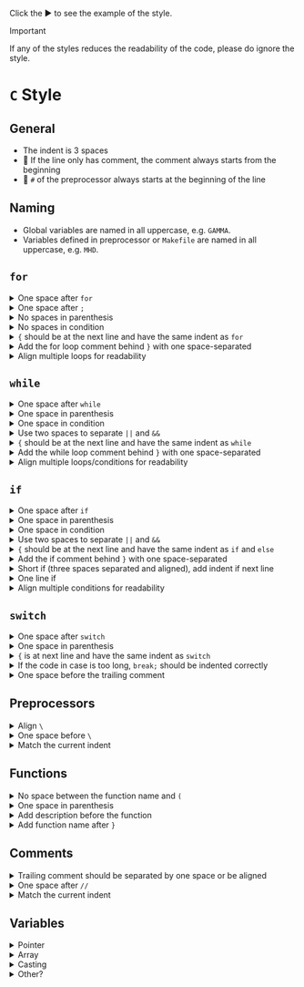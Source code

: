 <!-- NOTE: The code section (<pre> or ```) can not be indented in <table> -->

Click the :arrow_forward: to see the example of the style.

> [!IMPORTANT]
> If any of the styles reduces the readability of the code, please do ignore the style.

# `C` Style

## General
* The indent is 3 spaces
* 🎯 If the line only has comment, the comment always starts from the beginning
* 🎯 `#` of the preprocessor always starts at the beginning of the line

## Naming
* Global variables are named in all uppercase, e.g. `GAMMA`.
* Variables defined in preprocessor or `Makefile` are named in all uppercase, e.g. `MHD`.

## `for`
<details>
<summary>One space after <code>for</code></summary>

<table>
<tr>
<td align="center" width="1000"> Good style </td>
<td align="center" width="1000"> Bad style  </td>
</tr>

<tr>
   <td>
<pre lang=c++>
for (int i=0; i<10; i++)
{
   ... your code here ...
} // for (int i=0; i<10; i++)
</pre>
   </td>
   <td>
<pre lang=c++>
for(int i=0; i<10; i++)
{
   ... your code here ...
} // for (int i=0; i<10; i++)
</pre>
   </td>
</tr>

</table>
</details>

<details>
<summary>One space after <code>;</code></summary>

<table>
<tr>
<td align="center" width="1000"> Good style </td>
<td align="center" width="1000"> Bad style  </td>
</tr>

<tr>
   <td>
<pre lang=c++>
for (int i=0; i<10; i++)
{
   ... your code here ...
} // for (int i=0; i<10; i++)
</pre>
   </td>
   <td>
<pre lang=c++>
for (int i=0;i<10;i++)
{
   ... your code here ...
} // for (int i=0; i<10; i++)
</pre>
   </td>
</tr>

</table>
</details>

<details>
<summary>No spaces in parenthesis</summary>

<table>
<tr>
<td align="center" width="1000"> Good style </td>
<td align="center" width="1000"> Bad style  </td>
</tr>

<tr>
   <td>
<pre lang=c++>
for (int i=0; i<10; i++)
{
   ... your code here ...
} // for (int i=0; i<10; i++)
</pre>
   </td>
   <td>
<pre lang=c++>
for ( int i=0; i<10; i++ )
{
   ... your code here ...
} // for (int i=0; i<10; i++)
</pre>
   </td>
</tr>

</table>
</details>

<details>
<summary>No spaces in condition</summary>

<table>
<tr>
<td align="center" width="1000"> Good style </td>
<td align="center" width="1000"> Bad style  </td>
</tr>

<tr>
   <td>
<pre lang=c++>
for (int i=0; i<10; i++)
{
   ... your code here ...
} // for (int i=0; i<10; i++)
</pre>
   </td>
   <td>
<pre lang=c++>
for (int i = 0; i < 10; i++)
{
   ... your code here ...
} // for (int i=0; i<10; i++)
</pre>
   </td>
</tr>

</table>
</details>

<details>
<summary><code>{</code> should be at the next line and have the same indent as <code>for</code></summary>

<table>
<tr>
<td align="center" width="1000"> Good style </td>
<td align="center" width="1000"> Bad style  </td>
</tr>

<tr>
   <td>
<pre lang=c++>
for (int i=0; i<10; i++)
{
   ... your code here ...
} // for (int i=0; i<10; i++)
</pre>
   </td>
   <td>
<pre lang=c++>
for (int i=0; i<10; i++) {
   ... your code here ...
} // for (int i=0; i<10; i++)
</pre>
   </td>
</tr>

</table>
</details>

<details>
<summary>Add the for loop comment behind <code>}</code> with one space-separated</summary>

<table>
<tr>
<td align="center" width="1000"> Good style </td>
<td align="center" width="1000"> Bad style  </td>
</tr>

<tr>
   <td>
<pre lang=c++>
for (int i=0; i<10; i++)
{
   ... your code here ...
} // for (int i=0; i<10; i++)
</pre>
   </td>
   <td>
<pre lang=c++>
for (int i=0; i<10; i++)
{
   ... your code here ...
}// for (int i=0; i<10; i++)
</pre>
   </td>
</tr>

</table>
</details>

<details>
<summary>Align multiple loops for readability</summary>

<table>
<tr>
<td align="center" width="1000"> Good style </td>
<td align="center" width="1000"> Bad style  </td>
</tr>

<tr>
   <td>
<pre lang=c++>
for (int i=0; i<2;   i++)
for (int j=0; j<10;  j++)
for (int k=0; k<100; k++)
{
   ... your code here ...
} // for (i, j, k)
</pre>
   </td>
   <td>
<pre lang=c++>
for (int i=0; i<2; i++)
for (int j=0; j<10; j++)
for (int k=0; k<100; k++)
{
   ... your code here ...
} // for (i, j, k)
</pre>
   </td>
</tr>

</table>
</details>

## `while`
<details>
<summary>One space after <code>while</code></summary>

<table>
<tr>
<td align="center" width="1000"> Good style </td>
<td align="center" width="1000"> Bad style  </td>
</tr>

<tr>
   <td>
<pre lang=c++>
while ( step < 100  ||  time < 1.0 )
{
   ... your code here ...
} // while ( step < 100  ||  time < 1.0 )
</pre>
   </td>
   <td>
<pre lang=c++>
while( step < 100  ||  time < 1.0 )
{
   ... your code here ...
} // while ( step < 100  ||  time < 1.0 )
</pre>
   </td>
</tr>

</table>
</details>

<details>
<summary>One space in parenthesis</summary>

<table>
<tr>
<td align="center" width="1000"> Good style </td>
<td align="center" width="1000"> Bad style  </td>
</tr>

<tr>
   <td>
<pre lang=c++>
while ( step < 100  ||  time < 1.0 )
{
   ... your code here ...
} // while ( step < 100  ||  time < 1.0 )
</pre>
   </td>
   <td>
<pre lang=c++>
while (step < 100  ||  time < 1.0)
{
   ... your code here ...
} // while ( step < 100  ||  time < 1.0 )
</pre>
   </td>
</tr>

</table>
</details>

<details>
<summary>One space in condition</summary>

<table>
<tr>
<td align="center" width="1000"> Good style </td>
<td align="center" width="1000"> Bad style  </td>
</tr>

<tr>
   <td>
<pre lang=c++>
while ( step < 100  ||  time < 1.0 )
{
   ... your code here ...
} // while ( step < 100  ||  time < 1.0 )
</pre>
   </td>
   <td>
<pre lang=c++>
while ( step<100  ||  time<1.0 )
{
   ... your code here ...
} // while ( step < 100  ||  time < 1.0 )
</pre>
   </td>
</tr>

</table>
</details>

<details>
<summary>Use two spaces to separate <code>||</code> and <code>&&</code></summary>

<table>
<tr>
<td align="center" width="1000"> Good style </td>
<td align="center" width="1000"> Bad style  </td>
</tr>

<tr>
   <td>
<pre lang=c++>
while ( step < 100  ||  time < 1.0 )
{
   ... your code here ...
} // while ( step < 100  ||  time < 1.0 )
</pre>
   </td>
   <td>
<pre lang=c++>
while ( step < 100 || time < 1.0 )
{
   ... your code here ...
} // while ( step < 100  ||  time < 1.0 )
</pre>
   </td>
</tr>

</table>
</details>

<details>
<summary><code>{</code> should be at the next line and have the same indent as <code>while</code></summary>

<table>
<tr>
<td align="center" width="1000"> Good style </td>
<td align="center" width="1000"> Bad style  </td>
</tr>

<tr>
   <td>
<pre lang=c++>
while ( step < 100  ||  time < 1.0 )
{
   ... your code here ...
} // while ( step < 100  ||  time < 1.0 )
</pre>
   </td>
   <td>
<pre lang=c++>
while ( step < 100  ||  time < 1.0 ) {
   ... your code here ...
} // while ( step < 100  ||  time < 1.0 )
</pre>
   </td>
</tr>

</table>
</details>

<details>
<summary>Add the while loop comment behind <code>}</code> with one space-separated</summary>

<table>
<tr>
<td align="center" width="1000"> Good style </td>
<td align="center" width="1000"> Bad style  </td>
</tr>

<tr>
   <td>
<pre lang=c++>
while ( step < 100  ||  time < 1.0 )
{
   ... your code here ...
} // while ( step < 100  ||  time < 1.0 )
</pre>
   </td>
   <td>
<pre lang=c++>
while ( step < 100  ||  time < 1.0 )
{
   ... your code here ...
}// while ( step < 100  ||  time < 1.0 )
</pre>
   </td>
</tr>

</table>
</details>

<details>
<summary>Align multiple loops/conditions for readability</summary>

<table>
<tr>
<td align="center" width="1000"> Good style </td>
<td align="center" width="1000"> Bad style  </td>
</tr>

<tr>
   <td>
<pre lang=c++>
while ( step < 100  ||  time < 1.0 )
{
   ... your code here ...
} // while ( step < 100  ||  time < 1.0 )
</pre>
   </td>
   <td>
<pre lang=c++>
while ( step < 100  ||
        time < 1.0 )
{
   ... your code here ...
} // while ( step < 100  ||
//           time < 1.0 )
</pre>
   </td>
</tr>

</table>
</details>

## `if`
<details>
<summary>One space after <code>if</code></summary>

<table>
<tr>
<td align="center" width="1000"> Good style </td>
<td align="center" width="1000"> Bad style  </td>
</tr>

<tr>
   <td>
<pre lang=c++>
if ( A == B  ||  B < C )
{
   ... your code here ...
} else if ( D != E )
{
   ... your code here ...
} else
{
   ... your code here ...
} // if ( A == B  ||  B < C ) ... else if ... else
</pre>
   </td>
   <td>
<pre lang=c++>
if( A == B  ||  B < C )
{
   ... your code here ...
} else if( D != E )
{
   ... your code here ...
} else
{
   ... your code here ...
} // if ( A == B  ||  B < C ) ... else if ... else
</pre>
   </td>
</tr>

</table>
</details>

<details>
<summary>One space in parenthesis</summary>

<table>
<tr>
<td align="center" width="1000"> Good style </td>
<td align="center" width="1000"> Bad style  </td>
</tr>

<tr>
   <td>
<pre lang=c++>
if ( A == B  ||  B < C )
{
   ... your code here ...
} else if ( D != E )
{
   ... your code here ...
} else
{
   ... your code here ...
} // if ( A == B  ||  B < C ) ... else if ... else
</pre>
   </td>
   <td>
<pre lang=c++>
if (A == B  ||  B < C)
{
   ... your code here ...
} else if (D != E)
{
   ... your code here ...
} else
{
   ... your code here ...
} // if ( A == B  ||  B < C ) ... else if ... else
</pre>
   </td>
</tr>

</table>
</details>

<details>
<summary>One space in condition</summary>

<table>
<tr>
<td align="center" width="1000"> Good style </td>
<td align="center" width="1000"> Bad style  </td>
</tr>

<tr>
   <td>
<pre lang=c++>
if ( A == B  ||  B < C )
{
   ... your code here ...
} else if ( D != E )
{
   ... your code here ...
} else
{
   ... your code here ...
} // if ( A == B  ||  B < C ) ... else if ... else
</pre>
   </td>
   <td>
<pre lang=c++>
if ( A==B  ||  B < C )
{
   ... your code here ...
} else if ( D!=E )
{
   ... your code here ...
} else
{
   ... your code here ...
} // if ( A == B  ||  B < C ) ... else if ... else
</pre>
   </td>
</tr>

</table>
</details>

<details>
<summary>Use two spaces to separate <code>||</code> and <code>&&</code></summary>

<table>
<tr>
<td align="center" width="1000"> Good style </td>
<td align="center" width="1000"> Bad style  </td>
</tr>

<tr>
   <td>
<pre lang=c++>
if ( A == B  ||  B < C )
{
   ... your code here ...
} else if ( D != E )
{
   ... your code here ...
} else
{
   ... your code here ...
} // if ( A == B  ||  B < C ) ... else if ... else
</pre>
   </td>
   <td>
<pre lang=c++>
if ( A == B || B < C )
{
   ... your code here ...
} else if ( D != E )
{
   ... your code here ...
} else
{
   ... your code here ...
} // if ( A == B  ||  B < C ) ... else if ... else
</pre>
   </td>
</tr>

</table>
</details>

<details>
<summary><code>{</code> should be at the next line and have the same indent as <code>if</code> and <code>else</code></summary>

<table>
<tr>
<td align="center" width="1000"> Good style </td>
<td align="center" width="1000"> Bad style  </td>
</tr>

<tr>
   <td>
<pre lang=c++>
if ( A == B  ||  B < C )
{
   ... your code here ...
} else if ( D != E )
{
   ... your code here ...
} else
{
   ... your code here ...
} // if ( A == B  ||  B < C ) ... else if ... else
</pre>
   </td>
   <td>
<pre lang=c++>
if ( A == B  ||  B < C ) {
   ... your code here ...
} else if ( D != E ) {
   ... your code here ...
} else
{
   ... your code here ...
} // if ( A == B  ||  B < C ) ... else if ... else
</pre>
   </td>
</tr>

</table>
</details>

<details>
<summary>Add the if comment behind <code>}</code> with one space-separated</summary>

<table>
<tr>
<td align="center" width="1000"> Good style </td>
<td align="center" width="1000"> Bad style  </td>
</tr>

<tr>
   <td>
<pre lang=c++>
if ( A == B  ||  B < C )
{
   ... your code here ...
} else if ( D != E )
{
   ... your code here ...
} else
{
   ... your code here ...
} // if ( A == B  ||  B < C ) ... else if ... else
</pre>
   </td>
   <td>
<pre lang=c++>
if ( A == B  ||  B < C )
{
   ... your code here ...
} else if ( D != E )
{
   ... your code here ...
} else
{
   ... your code here ...
}// if ( A == B  ||  B < C ) ... else if ... else
</pre>
   </td>
</tr>

</table>
</details>

<details>
<summary>Short if (three spaces separated and aligned), add indent if next line</summary>

<table>
<tr>
<td align="center" width="1000"> Good style </td>
<td align="center" width="1000"> Bad style  </td>
</tr>

<tr>
   <td>
<pre lang=c++>
if ( A == B  ||  B < C )  ... short code ...
else if ( D != E )        ... short code ...
else                      ... short code ...
</pre>
   </td>
   <td>
<pre lang=c++>
if ( A == B  ||  B < C )  ... short code ...
else if ( D != E )   ... short code ...
else   ... short code ...
</pre>
   </td>
</tr>

<tr>
   <td>
<pre lang=c++>
if ( A == B  ||  B < C )
   ... short code ...
</pre>
   </td>
   <td>
<pre lang=c++>
if ( A == B  ||  B < C )
... short code ...
</pre>
   </td>
</tr>

</table>
</details>

<details>
<summary>One line if</summary>

<table>
<tr>
<td align="center" width="1000"> Good style </td>
<td align="center" width="1000"> Bad style  </td>
</tr>

<tr>
   <td>
<pre lang=c++>
( A == B  ||  B < C ) ? true : false;
</pre>
   </td>
   <td>
<pre lang=c++>
( A == B  ||  B < C ) ? true  :  false;
</pre>
   </td>
</tr>

</table>
</details>

<details>
<summary>Align multiple conditions for readability</summary>

<table>
<tr>
<td align="center" width="1000"> Good style </td>
<td align="center" width="1000"> Bad style  </td>
</tr>

<tr>
   <td>
<pre lang=c++>
if ( A == B  ||
     B < C )
{
   ... your code here ...
} else if ( D != E )
{
   ... your code here ...
} else
{
   ... your code here ...
} // if ( A == B  ||
//        B < C ) ... else if ... else
</pre>
   </td>
   <td>
<pre lang=c++>
if ( A == B  ||
   B < C )
{
   ... your code here ...
} else if ( D != E )
{
   ... your code here ...
} else
{
   ... your code here ...
} // if ( A == B  ||
//        B < C ) ... else if ... else
</pre>
   </td>
</tr>

</table>
</details>

## `switch`
<details>
<summary>One space after <code>switch</code></summary>

<table>
<tr>
<td align="center" width="1000"> Good style </td>
<td align="center" width="1000"> Bad style  </td>
</tr>

<tr>
   <td>
<pre lang=c++>
switch ( d )
{
   case 1: ... your code ... break;
   case 2: ... your code ... break;
   case 3: ... your code ... break;
} // switch ( d )
</pre>
   </td>
   <td>
<pre lang=c++>
switch( d )
{
   case 1: ... your code ... break;
   case 2: ... your code ... break;
   case 3: ... your code ... break;
} // switch ( d )
</pre>
   </td>
</tr>

</table>
</details>

<details>
<summary>One space in parenthesis</code></summary>

<table>
<tr>
<td align="center" width="1000"> Good style </td>
<td align="center" width="1000"> Bad style  </td>
</tr>

<tr>
   <td>
<pre lang=c++>
switch ( d )
{
   case 1: ... your code ... break;
   case 2: ... your code ... break;
   case 3: ... your code ... break;
} // switch ( d )
</pre>
   </td>
   <td>
<pre lang=c++>
switch (d)
{
   case 1: ... your code ... break;
   case 2: ... your code ... break;
   case 3: ... your code ... break;
} // switch ( d )
</pre>
   </td>
</tr>

</table>
</details>

<details>
<summary><code>{</code> is at next line and have the same indent as <code>switch</code></summary>

<table>
<tr>
<td align="center" width="1000"> Good style </td>
<td align="center" width="1000"> Bad style  </td>
</tr>

<tr>
   <td>
<pre lang=c++>
switch ( d )
{
   case 1: ... your code ... break;
   case 2: ... your code ... break;
   case 3: ... your code ... break;
} // switch ( d )
</pre>
   </td>
   <td>
<pre lang=c++>
switch ( d ) {
   case 1: ... your code ... break;
   case 2: ... your code ... break;
   case 3: ... your code ... break;
} // switch ( d )
</pre>
   </td>
</tr>

</table>
</details>

<details>
<summary>If the code in case is too long, <code>break;</code> should be indented correctly</summary>

<table>
<tr>
<td align="center" width="1000"> Good style </td>
<td align="center" width="1000"> Bad style  </td>
</tr>

<tr>
   <td>
<pre lang=c++>
switch ( d )
{
   case 1: ... your code ...
           break;
   case 2: ... your code ...
           break;
   case 3: ... your code ...
           break;
} // switch ( d )
</pre>
   </td>
   <td>
<pre lang=c++>
switch ( d )
{
   case 1: ... your code ...
      break;
   case 2: ... your code ...
      break;
   case 3: ... your code ...
      break;
} // switch ( d )
</pre>
   </td>
</tr>

</table>
</details>

<details>
<summary>One space before the trailing comment</summary>

<table>
<tr>
<td align="center" width="1000"> Good style </td>
<td align="center" width="1000"> Bad style  </td>
</tr>

<tr>
   <td>
<pre lang=c++>
switch ( d )
{
   case 1: ... your code ... break;
   case 2: ... your code ... break;
   case 3: ... your code ... break;
} // switch ( d )
</pre>
   </td>
   <td>
<pre lang=c++>
switch ( d )
{
   case 1: ... your code ... break;
   case 2: ... your code ... break;
   case 3: ... your code ... break;
}// switch ( d )
</pre>
   </td>
</tr>

</table>
</details>

## Preprocessors
<details>
<summary>Align <code>\</code></summary>

<table>
<tr>
<td align="center" width="1000"> Good style </td>
<td align="center" width="1000"> Bad style  </td>
</tr>

<tr>
   <td>
<pre lang=c++>
#define func( x, y )     \
{                        \
   return ( (x) + (y) ); \
}
</pre>
   </td>
   <td>
<pre lang=c++>
#define func( x, y ) \
{ \
   return ( (x) + (y) ); \
}
</pre>
   </td>
</tr>

</table>
</details>

<details>
<summary>One space before <code>\</code></summary>

<table>
<tr>
<td align="center" width="1000"> Good style </td>
<td align="center" width="1000"> Bad style  </td>
</tr>

<tr>
   <td>
<pre lang=c++>
#define func( x, y )     \
{                        \
   return ( (x) + (y) ); \
}
</pre>
   </td>
   <td>
<pre lang=c++>
#define func( x, y )    \
{                       \
   return ( (x) + (y) );\
}
</pre>
   </td>
</tr>

</table>
</details>

<details>
<summary>Match the current indent</summary>

<table>
<tr>
<td align="center" width="1000"> Good style </td>
<td align="center" width="1000"> Bad style  </td>
</tr>

<tr>
   <td>
<pre lang=c++>
for (int i=0; i<10; i++)
{
#  ifdef MHD
   ... your code ...
#  endif
} // for (int i=0; i<10; i++)
</pre>
   </td>
   <td>
<pre lang=c++>
for (int i=0; i<10; i++)
{
#ifdef MHD
   ... your code ...
#endif
} // for (int i=0; i<10; i++)
</pre>
   </td>
</tr>

</table>
</details>


## Functions
<details>
<summary>No space between the function name and <code>(</code></summary>

<table>
<tr>
<td align="center" width="1000"> Good style </td>
<td align="center" width="1000"> Bad style  </td>
</tr>

<tr>
   <td>
<pre lang=c++>
void function_name( int a, int b )
{
   ... your code ...
} // FUNCTION : function_name
</pre>
   </td>
   <td>
<pre lang=c++>
void function_name ( int a, int b )
{
   ... your code ...
} // FUNCTION : function_name
</pre>
   </td>
</tr>

</table>
</details>

<details>
<summary>One space in parenthesis</summary>

<table>
<tr>
<td align="center" width="1000"> Good style </td>
<td align="center" width="1000"> Bad style  </td>
</tr>

<tr>
   <td>
<pre lang=c++>
void function_name( int a, int b )
{
   ... your code ...
} // FUNCTION : function_name
</pre>
   </td>
   <td>
<pre lang=c++>
void function_name(int a, int b)
{
   ... your code ...
} // FUNCTION : function_name
</pre>
   </td>
</tr>

</table>
</details>

<details>
<summary>Add description before the function</summary>

<pre lang=c++>
//-------------------------------------------------------------------------------------------------------
// Function    :  function_name
// Description :  Description of the function
//
// Note        :  1. Some notes
//
// Parameter   :  a : argument a
//                b : argument b
//
// Return      : none
//-------------------------------------------------------------------------------------------------------
void function_name( int a, int b )
{
   ... your code ...
} // FUNCTION : function_name
</pre>
</details>

<details>
<summary>Add function name after <code>}</code></summary>

<table>
<tr>
<td align="center" width="1000"> Good style </td>
<td align="center" width="1000"> Bad style  </td>
</tr>

<tr>
   <td>
<pre lang=c++>
void function_name( int a, int b )
{
   ... your code ...
} // FUNCTION : function_name
</pre>
   </td>
   <td>
<pre lang=c++>
void function_name ( int a, int b )
{
   ... your code ...
}
</pre>
   </td>
</tr>

</table>
</details>

## Comments
<details>
<summary>Trailing comment should be separated by one space or be aligned</summary>

<table>
<tr>
<td align="center" width="1000"> Good style </td>
<td align="center" width="1000"> Bad style  </td>
</tr>

<tr>
   <td>
<pre lang=c++>
int c = 1; // comment
</pre>
   </td>
   <td>
<pre lang=c++>
int c = 1;// comment
</pre>
   </td>
</tr>

<tr>
   <td>
<pre lang=c++>
int    c = 1;   // comment
double d = 0.0; // comment
</pre>
   </td>
   <td>
<pre lang=c++>
int    c = 1; // comment
double d = 0.0; // comment
</pre>
   </td>
</tr>

</table>
</details>

<details>
<summary>One space after <code>//</code></summary>

<table>
<tr>
<td align="center" width="1000"> Good style </td>
<td align="center" width="1000"> Bad style  </td>
</tr>

<tr>
   <td>
<pre lang=c++>
int c = 1; // comment
</pre>
   </td>
   <td>
<pre lang=c++>
int c = 1;// comment
</pre>
   </td>
</tr>

<tr>
   <td>
<pre lang=c++>
int    c = 1;   //comment
double d = 0.0; //comment
</pre>
   </td>
   <td>
<pre lang=c++>
int    c = 1;   //comment
double d = 0.0; //comment
</pre>
   </td>
</tr>

</table>
</details>

<details>
<summary>Match the current indent</summary>

<table>
<tr>
<td align="center" width="1000"> Good style </td>
<td align="center" width="1000"> Bad style  </td>
</tr>

<tr>
   <td>
<pre lang=c++>
void function_name( int a, int b )
{
   ... your code ...
      ... your code ...
//    comment
      ... your code ...
   ... your code ...
} // FUNCTION : function_name
</pre>
   </td>
   <td>
<pre lang=c++>
void function_name( int a, int b )
{
   ... your code ...
      ... your code ...
// comment
      ... your code ...
   ... your code ...
} // FUNCTION : function_name
</pre>
   </td>
</tr>

</table>
</details>

## Variables
<details>
<summary>Pointer</summary>
</details>

<details>
<summary>Array</summary>
</details>

<details>
<summary>Casting</summary>
</details>

<details>
<summary>Other?</summary>
</details>
